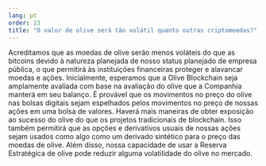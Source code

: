 ```yaml
---
lang: pt
order: 23
title: "O valor de olive será tão volátil quanto outras criptomoedas?"
---
```


Acreditamos que as moedas de olive serão menos voláteis do que as bitcoins devido à natureza planejada de nosso status planejado de empresa pública, o que permitirá às instituições financeiras proteger e alavancar moedas e ações. Inicialmente, esperamos que a Olive Blockchain seja amplamente avaliada com base na avaliação do olive que a Companhia manterá em seu balanço. É provável que os movimentos no preço do olive nas bolsas digitais sejam espelhados pelos movimentos no preço de nossas ações em uma bolsa de valores. Haverá mais maneiras de obter exposição ao sucesso do olive do que os projetos tradicionais de blockchain. Isso também permitirá que as opções e derivativos usuais de nossas ações sejam usados como algo como um derivado sintético para o preço das moedas de olive. Além disso, nossa capacidade de usar a Reserva Estratégica de olive pode reduzir alguma volatilidade do olive no mercado.
